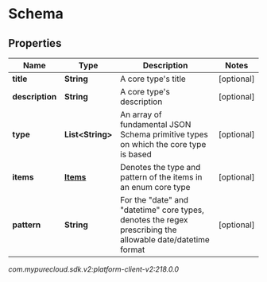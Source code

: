 # Schema


## Properties

| Name | Type | Description | Notes |
| ------------ | ------------- | ------------- | ------------- |
| **title** | **String** | A core type's title |  [optional] |
| **description** | **String** | A core type's description |  [optional] |
| **type** | **List&lt;String&gt;** | An array of fundamental JSON Schema primitive types on which the core type is based |  [optional] |
| **items** | [**Items**](Items) | Denotes the type and pattern of the items in an enum core type |  [optional] |
| **pattern** | **String** | For the \"date\" and \"datetime\" core types, denotes the regex prescribing the allowable date/datetime format |  [optional] |




_com.mypurecloud.sdk.v2:platform-client-v2:218.0.0_

